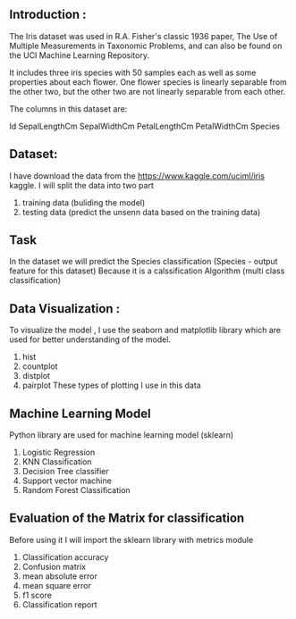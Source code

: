 ## Introduction :

The Iris dataset was used in R.A. Fisher's classic 1936 paper, The Use of Multiple Measurements in Taxonomic Problems, and can also be found on the UCI Machine Learning Repository.

It includes three iris species with 50 samples each as well as some properties about each flower. One flower species is linearly separable from the other two, but the other two are not linearly separable from each other.

The columns in this dataset are:

Id
SepalLengthCm
SepalWidthCm
PetalLengthCm
PetalWidthCm
Species

## Dataset:
I have download the data from the https://www.kaggle.com/uciml/iris kaggle. I will split the data into two part 
1. training data (buliding the model)
2. testing data (predict the unsenn data based on the training data)

## Task 
In the dataset we will predict the Species classification (Species - output feature for this dataset)
Because it is a calssification Algorithm (multi class classification)

## Data Visualization :
To visualize the model , I use the seaborn and matplotlib library which  are used for better understanding of the model.
1. hist
2. countplot
3. distplot
4. pairplot 
These types of plotting I use in this data

## Machine Learning Model
Python library are used for machine learning model (sklearn)
1. Logistic Regression
2. KNN Classification
3. Decision Tree classifier
4. Support vector machine
5. Random Forest Classification

## Evaluation of the Matrix for classification
Before using it I will import the sklearn library with metrics module 
1. Classification accuracy
2. Confusion matrix
3. mean absolute error
4. mean square error
5. f1 score 
6. Classification report 



